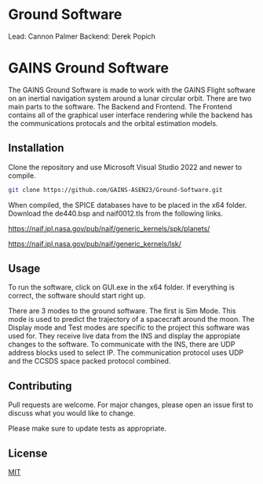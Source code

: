 # Ground Software

Lead: Cannon Palmer
Backend: Derek Popich


# GAINS Ground Software

The GAINS Ground Software is made to work with the GAINS Flight software on an inertial navigation system around a lunar circular orbit. There are two main parts to the software. The Backend and Frontend. The Frontend contains all of the graphical user interface rendering while the backend has the communications protocals and the orbital estimation models. 

## Installation

Clone the repository and use Microsoft Visual Studio 2022 and newer to compile.

```bash
git clone https://github.com/GAINS-ASEN23/Ground-Software.git
```

When compiled, the SPICE databases have to be placed in the x64 folder. Download the de440.bsp and naif0012.tls from the following links.

https://naif.jpl.nasa.gov/pub/naif/generic_kernels/spk/planets/

https://naif.jpl.nasa.gov/pub/naif/generic_kernels/lsk/

## Usage
To run the software, click on GUI.exe in the x64 folder. If everything is correct, the software should start right up. 


There are 3 modes to the ground software. The first is Sim Mode. This mode is used to predict the trajectory of a spacecraft around the moon. The Display mode and Test modes are specific to the project this software was used for. They receive live data from the INS and display the appropiate changes to the software. To communicate with the INS, there are UDP address blocks used to select IP. The communication protocol uses UDP and the CCSDS space packed protocol combined. 

## Contributing

Pull requests are welcome. For major changes, please open an issue first
to discuss what you would like to change.

Please make sure to update tests as appropriate.

## License

[MIT](https://choosealicense.com/licenses/mit/)
